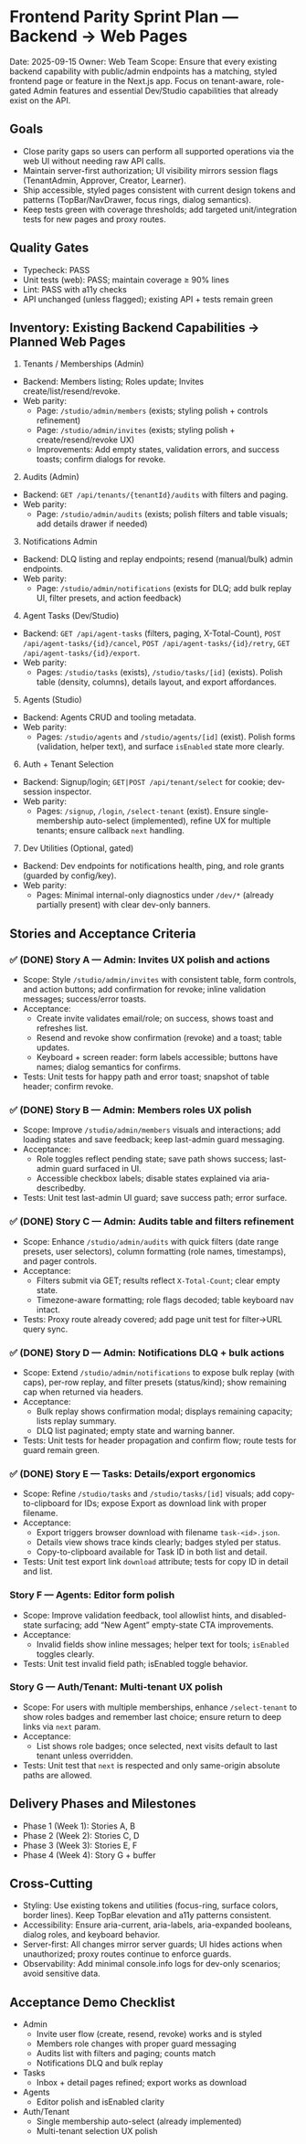 # Frontend Parity Sprint Plan — Backend → Web Pages

Date: 2025-09-15
Owner: Web Team
Scope: Ensure that every existing backend capability with public/admin endpoints has a matching, styled frontend page or feature in the Next.js app. Focus on tenant-aware, role-gated Admin features and essential Dev/Studio capabilities that already exist on the API.

## Goals

- Close parity gaps so users can perform all supported operations via the web UI without needing raw API calls.
- Maintain server-first authorization; UI visibility mirrors session flags (TenantAdmin, Approver, Creator, Learner).
- Ship accessible, styled pages consistent with current design tokens and patterns (TopBar/NavDrawer, focus rings, dialog semantics).
- Keep tests green with coverage thresholds; add targeted unit/integration tests for new pages and proxy routes.

## Quality Gates

- Typecheck: PASS
- Unit tests (web): PASS; maintain coverage ≥ 90% lines
- Lint: PASS with a11y checks
- API unchanged (unless flagged); existing API + tests remain green

## Inventory: Existing Backend Capabilities → Planned Web Pages

1. Tenants / Memberships (Admin)

- Backend: Members listing; Roles update; Invites create/list/resend/revoke.
- Web parity:
  - Page: `/studio/admin/members` (exists; styling polish + controls refinement)
  - Page: `/studio/admin/invites` (exists; styling polish + create/resend/revoke UX)
  - Improvements: Add empty states, validation errors, and success toasts; confirm dialogs for revoke.

2. Audits (Admin)

- Backend: `GET /api/tenants/{tenantId}/audits` with filters and paging.
- Web parity:
  - Page: `/studio/admin/audits` (exists; polish filters and table visuals; add details drawer if needed)

3. Notifications Admin

- Backend: DLQ listing and replay endpoints; resend (manual/bulk) admin endpoints.
- Web parity:
  - Page: `/studio/admin/notifications` (exists for DLQ; add bulk replay UI, filter presets, and action feedback)

4. Agent Tasks (Dev/Studio)

- Backend: `GET /api/agent-tasks` (filters, paging, X-Total-Count), `POST /api/agent-tasks/{id}/cancel`, `POST /api/agent-tasks/{id}/retry`, `GET /api/agent-tasks/{id}/export`.
- Web parity:
  - Pages: `/studio/tasks` (exists), `/studio/tasks/[id]` (exists). Polish table (density, columns), details layout, and export affordances.

5. Agents (Studio)

- Backend: Agents CRUD and tooling metadata.
- Web parity:
  - Pages: `/studio/agents` and `/studio/agents/[id]` (exist). Polish forms (validation, helper text), and surface `isEnabled` state more clearly.

6. Auth + Tenant Selection

- Backend: Signup/login; `GET|POST /api/tenant/select` for cookie; dev-session inspector.
- Web parity:
  - Pages: `/signup`, `/login`, `/select-tenant` (exist). Ensure single-membership auto-select (implemented), refine UX for multiple tenants; ensure callback `next` handling.

7. Dev Utilities (Optional, gated)

- Backend: Dev endpoints for notifications health, ping, and role grants (guarded by config/key).
- Web parity:
  - Pages: Minimal internal-only diagnostics under `/dev/*` (already partially present) with clear dev-only banners.

## Stories and Acceptance Criteria

### ✅ (DONE) Story A — Admin: Invites UX polish and actions

- Scope: Style `/studio/admin/invites` with consistent table, form controls, and action buttons; add confirmation for revoke; inline validation messages; success/error toasts.
- Acceptance:
  - Create invite validates email/role; on success, shows toast and refreshes list.
  - Resend and revoke show confirmation (revoke) and a toast; table updates.
  - Keyboard + screen reader: form labels accessible; buttons have names; dialog semantics for confirms.
- Tests: Unit tests for happy path and error toast; snapshot of table header; confirm revoke.

### ✅ (DONE) Story B — Admin: Members roles UX polish

- Scope: Improve `/studio/admin/members` visuals and interactions; add loading states and save feedback; keep last-admin guard messaging.
- Acceptance:
  - Role toggles reflect pending state; save path shows success; last-admin guard surfaced in UI.
  - Accessible checkbox labels; disable states explained via aria-describedby.
- Tests: Unit test last-admin UI guard; save success path; error surface.

### ✅ (DONE) Story C — Admin: Audits table and filters refinement

- Scope: Enhance `/studio/admin/audits` with quick filters (date range presets, user selectors), column formatting (role names, timestamps), and pager controls.
- Acceptance:
  - Filters submit via GET; results reflect `X-Total-Count`; clear empty state.
  - Timezone-aware formatting; role flags decoded; table keyboard nav intact.
- Tests: Proxy route already covered; add page unit test for filter->URL query sync.

### ✅ (DONE) Story D — Admin: Notifications DLQ + bulk actions

- Scope: Extend `/studio/admin/notifications` to expose bulk replay (with caps), per-row replay, and filter presets (status/kind); show remaining cap when returned via headers.
- Acceptance:
  - Bulk replay shows confirmation modal; displays remaining capacity; lists replay summary.
  - DLQ list paginated; empty state and warning banner.
- Tests: Unit tests for header propagation and confirm flow; route tests for guard remain green.

### ✅ (DONE) Story E — Tasks: Details/export ergonomics

- Scope: Refine `/studio/tasks` and `/studio/tasks/[id]` visuals; add copy-to-clipboard for IDs; expose Export as download link with proper filename.
- Acceptance:
  - Export triggers browser download with filename `task-<id>.json`.
  - Details view shows trace kinds clearly; badges styled per status.
  - Copy-to-clipboard available for Task ID in both list and detail.
- Tests: Unit test export link `download` attribute; tests for copy ID in detail and list.

### Story F — Agents: Editor form polish

- Scope: Improve validation feedback, tool allowlist hints, and disabled-state surfacing; add “New Agent” empty-state CTA improvements.
- Acceptance:
  - Invalid fields show inline messages; helper text for tools; `isEnabled` toggles clearly.
- Tests: Unit test invalid field path; isEnabled toggle behavior.

### Story G — Auth/Tenant: Multi-tenant UX polish

- Scope: For users with multiple memberships, enhance `/select-tenant` to show roles badges and remember last choice; ensure return to deep links via `next` param.
- Acceptance:
  - List shows role badges; once selected, next visits default to last tenant unless overridden.
- Tests: Unit test that `next` is respected and only same-origin absolute paths are allowed.

## Delivery Phases and Milestones

- Phase 1 (Week 1): Stories A, B
- Phase 2 (Week 2): Stories C, D
- Phase 3 (Week 3): Stories E, F
- Phase 4 (Week 4): Story G + buffer

## Cross-Cutting

- Styling: Use existing tokens and utilities (focus-ring, surface colors, border lines). Keep TopBar elevation and a11y patterns consistent.
- Accessibility: Ensure aria-current, aria-labels, aria-expanded booleans, dialog roles, and keyboard behavior.
- Server-first: All changes mirror server guards; UI hides actions when unauthorized; proxy routes continue to enforce guards.
- Observability: Add minimal console.info logs for dev-only scenarios; avoid sensitive data.

## Acceptance Demo Checklist

- Admin
  - Invite user flow (create, resend, revoke) works and is styled
  - Members role changes with proper guard messaging
  - Audits list with filters and paging; counts match
  - Notifications DLQ and bulk replay
- Tasks
  - Inbox + detail pages refined; export works as download
- Agents
  - Editor polish and isEnabled clarity
- Auth/Tenant
  - Single membership auto-select (already implemented)
  - Multi-tenant selection UX polish
